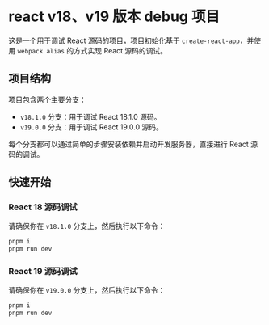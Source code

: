 # react v18、v19 版本 debug 项目

这是一个用于调试 React 源码的项目，项目初始化基于 `create-react-app`，并使用 `webpack alias` 的方式实现 React 源码的调试。

## 项目结构

项目包含两个主要分支：

- `v18.1.0` 分支：用于调试 React 18.1.0 源码。
- `v19.0.0` 分支：用于调试 React 19.0.0 源码。

每个分支都可以通过简单的步骤安装依赖并启动开发服务器，直接进行 React 源码的调试。

## 快速开始

### React 18 源码调试

请确保你在 `v18.1.0` 分支上，然后执行以下命令：

```bash
pnpm i
pnpm run dev
```

### React 19 源码调试

请确保你在 `v19.0.0` 分支上，然后执行以下命令：

```bash
pnpm i
pnpm run dev
```
